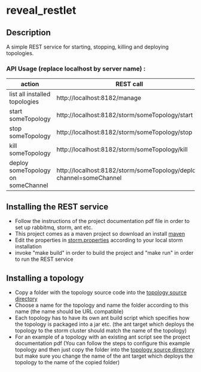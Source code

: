 # reveal_restlet

## Description
A simple REST service for starting, stopping, killing and deploying topologies.
### API Usage (replace localhost by server name) :
action  | REST call
------------- | -------------
list all installed topologies | http://localhost:8182/manage
start someTopology  | http://localhost:8182/storm/someTopology/start
stop someTopology  | http://localhost:8182/storm/someTopology/stop
kill someTopology  | http://localhost:8182/storm/someTopology/kill
deploy someTopology on someChannel | http://localhost:8182/storm/someTopology/deploy?channel=someChannel

## Installing the REST service
* Follow the instructions of the project documentation pdf file in order to set up rabbitmq, storm, ant etc.
* This project comes as a maven project so download an install [maven](http://maven.apache.org/download.cgi)
* Edit the properties in [storm.properties](../master/storm.properties) according to your local storm installation
* invoke "make build" in order to build the project and "make run" in order to run the REST service

## Installing a topology
* Copy a folder with the topology source code into the [topology source directory](../master/topology_src)
* Choose a name for the topology and name the folder according to this name (the name should be URL compatible)
* Each topology has to have its own ant build script which specifies how the topology is packaged into a jar etc. 
  (the ant target which deploys the topology to the storm cluster should match the name of the topology)
* For an example of a topology with an existing ant script see the project documentation pdf
  (You can follow the steps to configure this example topology and then just copy the folder into the [topology source directory](../master/topology_src) but make sure you change the name of the ant target which deploys the topology to
the name of the copied folder)
